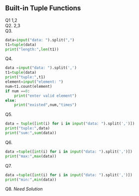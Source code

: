 ## Built-in Tuple Functions
Q1 1,2
<br>
Q2. 2,3 <br>
Q3. 
```python
data=input("data: ").split(",")
t1=tuple(data)
print("length:",len(t1))
```
Q4. 
```python
data =input("data: ").split(',')
t1=tuple(data)
print("tuple:",t1)
element=input("element: ")
num=t1.count(element)
if num ==0:
	print("enter valid element")
else:
	print("existed",num,"times")
```
Q5. 
```python
data = tuple([int(i) for i in input("data: ").split(',')])
print("tuple:",data)
print("sum:",sum(data))
```
Q6. 
```python
data =tuple([int(i) for i in input("data: ").split(',')])
print("max:",max(data))
```
Q7. 
```python
data =tuple([int(i) for i in input("data: ").split(',')])
print("min:",min(data))
```
Q8. *Need Solution* <br>
